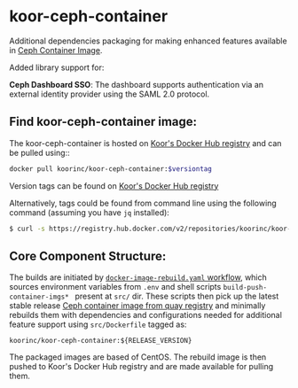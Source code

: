 # koor-ceph-container

Additional dependencies packaging for making enhanced features available in
[Ceph Container Image](https://github.com/ceph/ceph-container).

Added library support for:

**Ceph Dashboard SSO**: The dashboard supports authentication via an external identity provider using the SAML 2.0 protocol.

## Find koor-ceph-container image:

The koor-ceph-container is hosted on [Koor's Docker Hub registry](https://hub.docker.com/repository/docker/koorinc/) and can be pulled using::
```bash
docker pull koorinc/koor-ceph-container:$versiontag
```

Version tags can be found on [Koor's Docker Hub registry](https://hub.docker.com/repository/docker/koorinc/koor-ceph-container/tags?page=1&ordering=last_updated)

Alternatively, tags could be found from command line using the following command (assuming you have `jq` installed):
```bash
$ curl -s https://registry.hub.docker.com/v2/repositories/koorinc/koor-ceph-container/tags/\?page_size\=100 | jq '."results"[] .name'
```
## Core Component Structure:

The builds are initiated by [`docker-image-rebuild.yaml` workflow](https://github.com/koor-tech/koor-ceph-container/actions/workflows/docker-image-rebuild.yml),
which sources environment variables from `.env` and shell scripts
`build-push-container-imgs* ` present at `src/` dir.
These scripts then pick up the latest stable release [Ceph container image from
quay registry](https://quay.io/repository/ceph/ceph?tab=tags) and minimally
rebuilds them with dependencies and configurations needed for additional feature
support using `src/Dockerfile` tagged as:

```
koorinc/koor-ceph-container:${RELEASE_VERSION}
```

The packaged images are based of CentOS. The rebuild image is then pushed to
Koor's Docker Hub registry and are made available for pulling them.
